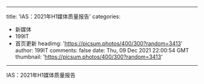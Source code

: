 
---
title: 'IAS：2021年H1媒体质量报告'
categories: 
 - 新媒体
 - 199IT
 - 首页更新
headimg: 'https://picsum.photos/400/300?random=3413'
author: 199IT
comments: false
date: Thu, 09 Dec 2021 22:00:54 GMT
thumbnail: 'https://picsum.photos/400/300?random=3413'
---

<div>   
IAS：2021年H1媒体质量报告  
</div>
            